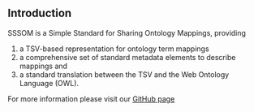 ## Introduction

SSSOM is a Simple Standard for Sharing Ontology Mappings, providing 

1. a TSV-based representation for ontology term mappings
1. a comprehensive set of standard metadata elements to describe mappings and 
1. a standard translation between the TSV and the Web Ontology Language (OWL). 

For more information please visit our [GitHub page](https://github.com/mapping-commons/SSSOM)